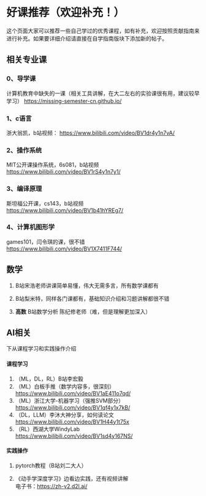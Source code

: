 # 好课推荐（欢迎补充！）

这个页面大家可以推荐一些自己学过的优秀课程，如有补充，欢迎按照贡献指南来进行补充。如果要详细介绍请直接在自学指南版块下添加新的帖子。

## 相关专业课
### 0、导学课
计算机教育中缺失的一课（相关工具讲解，在大二左右的实验课很有用，建议较早学习）
https://missing-semester-cn.github.io/

### 1、c语言
浙大翁凯，b站视频：
https://www.bilibili.com/video/BV1dr4y1n7vA/

### 2、操作系统
MIT公开课操作系统，6s081，b站视频
https://www.bilibili.com/video/BV1rS4y1n7y1/

### 3、编译原理
斯坦福公开课，cs143，b站视频
https://www.bilibili.com/video/BV1b41hYREg7/

### 4、计算机图形学
games101，闫令琪的课，很不错
https://www.bilibili.com/video/BV1X7411F744/

## 数学

1. B站宋浩老师讲课简单易懂，伟大无需多言，所有数学课都有

2. B站梨米特，同样各门课都有，基础知识介绍和习题讲解都很不错

3. **高数** B站数学分析 陈纪修老师（难，但是理解更加深入）

## AI相关

下从课程学习和实践操作介绍

#### 课程学习

1. （ML，DL，RL）B站李宏毅
2. （ML）白板手推（数学内容多，很深刻）\
   https://www.bilibili.com/video/BV1aE411o7qd/
3. （ML）浙江大学-机器学习（强推SVM部分）\
   https://www.bilibili.com/video/BV1qf4y1x7kB/
4. （DL，LLM）李沐大神分享，如何读论文 \
   https://www.bilibili.com/video/BV1H44y1t75x
5. （RL）西湖大学WindyLab \
   https://www.bilibili.com/video/BV1sd4y167NS/

#### 实践操作

1. pytorch教程（B站刘二大人）

2. 《动手学深度学习》边看边实践，还有视频讲解 \
   电子书：https://zh-v2.d2l.ai/

